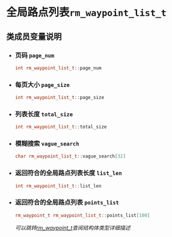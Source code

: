 # 全局路点列表`rm_waypoint_list_t`

## 类成员变量说明

- ### 页码 `page_num`

    ```C++
    int rm_waypoint_list_t::page_num
    ```

- ### 每页大小 `page_size`

    ```C++
    int rm_waypoint_list_t::page_size
    ```

- ### 列表长度 `total_size`

    ```C++
    int rm_waypoint_list_t::total_size
    ```

- ### 模糊搜索 `vague_search`

    ```C++
    char rm_waypoint_list_t::vague_search[32]
    ```

- ### 返回符合的全局路点列表长度 `list_len`

    ```C++
    int rm_waypoint_list_t::list_len
    ```

- ### 返回符合的全局路点列表 `points_list`

    ```C++
    rm_waypoint_t rm_waypoint_list_t::points_list[100]
    ```

    *可以跳转[rm_waypoint_t](../struct/waypoint)查阅结构体类型详细描述*
